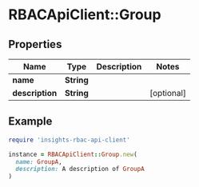 # RBACApiClient::Group

## Properties

| Name | Type | Description | Notes |
| ---- | ---- | ----------- | ----- |
| **name** | **String** |  |  |
| **description** | **String** |  | [optional] |

## Example

```ruby
require 'insights-rbac-api-client'

instance = RBACApiClient::Group.new(
  name: GroupA,
  description: A description of GroupA
)
```

